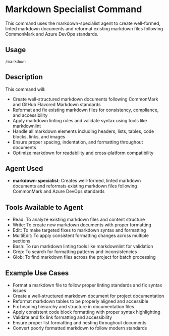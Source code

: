 # Markdown Specialist Command

This command uses the markdown-specialist agent to create well-formed, linted markdown documents and reformat existing markdown files following CommonMark and Azure DevOps standards.

## Usage

```
/markdown
```

## Description

This command will:
- Create well-structured markdown documents following CommonMark and GitHub Flavored Markdown standards
- Reformat and fix existing markdown files for consistency, compliance, and accessibility
- Apply markdown linting rules and validate syntax using tools like markdownlint
- Handle all markdown elements including headers, lists, tables, code blocks, links, and images
- Ensure proper spacing, indentation, and formatting throughout documents
- Optimize markdown for readability and cross-platform compatibility

## Agent Used

- **markdown-specialist**: Creates well-formed, linted markdown documents and reformats existing markdown files following CommonMark and Azure DevOps standards

## Tools Available to Agent

- Read: To analyze existing markdown files and content structure
- Write: To create new markdown documents with proper formatting
- Edit: To make targeted fixes to markdown syntax and formatting
- MultiEdit: To apply consistent formatting changes across multiple sections
- Bash: To run markdown linting tools like markdownlint for validation
- Grep: To search for formatting patterns and inconsistencies
- Glob: To find markdown files across the project for batch processing

## Example Use Cases

- Format a markdown file to follow proper linting standards and fix syntax issues
- Create a well-structured markdown document for project documentation
- Reformat markdown tables to be properly aligned and accessible
- Fix heading hierarchy and structure in documentation files
- Apply consistent code block formatting with proper syntax highlighting
- Validate and fix link formatting and accessibility
- Ensure proper list formatting and nesting throughout documents
- Convert poorly formatted markdown to follow modern standards